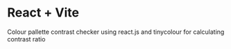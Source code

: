 # React + Vite

Colour pallette contrast checker using react.js and tinycolour for calculating contrast ratio
